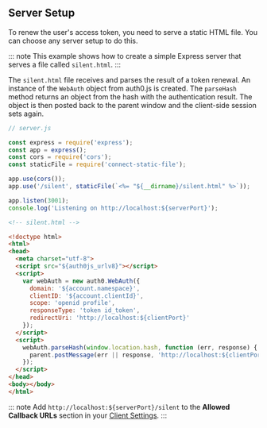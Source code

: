 ## Server Setup

To renew the user's access token, you need to serve a static HTML file. You can choose any server setup to do this. 

::: note
This example shows how to create a simple Express server that serves a file called `silent.html`.
:::

The `silent.html` file receives and parses the result of a token renewal. An instance of the `WebAuth` object from auth0.js is created. The `parseHash` method returns an object from the hash with the authentication result. The object is then posted back to the parent window and the client-side session sets again. 

```js
// server.js

const express = require('express');
const app = express();
const cors = require('cors');
const staticFile = require('connect-static-file');

app.use(cors());
app.use('/silent', staticFile(`<%= "${__dirname}/silent.html" %>`));

app.listen(3001);
console.log('Listening on http://localhost:${serverPort}');
```

```html
<!-- silent.html -->

<!doctype html>
<html>
<head>
  <meta charset="utf-8">
  <script src="${auth0js_urlv8}"></script>
  <script>
    var webAuth = new auth0.WebAuth({
      domain: '${account.namespace}',
      clientID: '${account.clientId}',
      scope: 'openid profile',
      responseType: 'token id_token',
      redirectUri: 'http://localhost:${clientPort}'
    });
  </script>
  <script>
    webAuth.parseHash(window.location.hash, function (err, response) {
      parent.postMessage(err || response, 'http://localhost:${clientPort}');
    });
  </script>
</head>
<body></body>
</html>
```
::: note
Add `http://localhost:${serverPort}/silent` to the **Allowed Callback URLs** section in your [Client Settings](${manage_url}/#/clients/${account.clientId}/settings).
:::
